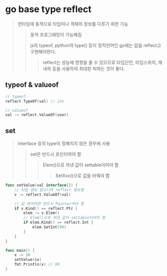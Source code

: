 # go base type reflect

> 런타임에 동적으로 타입이나 객체의 정보를 다루기 위한 기능
>
> > 동적 프로그래밍이 가능해짐
> >
> > js의 typeof, python의 type() 등이 정적언어인 go에는 없음 reflect고 구현해야한다.
> >
> > > reflect는 성능에 영향을 줄 수 있으므로 타입단언, 타입스위치, 제네릭 등을 사용하여 최대한 피하는 것이 좋다.

## typeof & valueof

```go
// typeof
reflect.TypeOf(val) // int

// valueof
val := reflect.ValueOf(user)
```

## set

> interface 등의 type이 정해지지 않은 경우에 사용
>
> > set은 반드시 포인터여야 함
> >
> > > Elem()으로 꺼낸 값이 settable이어야 함
> > >
> > > > SetXxx()으로 값을 바꿔야 함

```go
func setValue(val interface{}) {
	// 타입 정보 없으니까 reflect 필요함
	v := reflect.ValueOf(val)

	// 값 바꾸려면 반드시 Pointer여야 함
	if v.Kind() == reflect.Ptr {
		elem := v.Elem()
        // Elem()으로 꺼낸 값이 settable이어야 함
		if elem.Kind() == reflect.Int {
			elem.SetInt(99)
		}
	}
}

func main() {
	x := 10
	setValue(&x)
	fmt.Println(x) // 99
}
```
